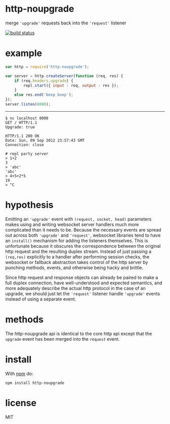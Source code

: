 # http-noupgrade

merge `'upgrade'` requests back into the `'request'` listener

[![build status](https://secure.travis-ci.org/substack/http-noupgrade.png)](http://travis-ci.org/substack/http-noupgrade)

# example

``` js
var http = require('http-noupgrade');

var server = http.createServer(function (req, res) {
    if (req.headers.upgrade) {
        repl.start({ input : req, output : res });
    }
    else res.end('beep boop');
});
server.listen(8000);
```

***

```
$ nc localhost 8000
GET / HTTP/1.1
Upgrade: true

HTTP/1.1 200 OK
Date: Sun, 09 Sep 2012 23:57:43 GMT
Connection: close

# repl party server
> 1+2
3
> 'abc'
'abc'
> 4+5+2*5
19
> ^C
```

# hypothesis

Emitting an `'upgrade'` event with `(request, socket, head)` parameters makes
using and writing websocket server handlers much more complicated than it needs
to be. Because the necessary events are spread out across both `'upgrade'` and
`'request'`, websocket libraries tend to have an `install()` mechanism for
adding the listeners themselves. This is unfortunate because it obscures the
correspondence between the original http request and the resulting duplex
stream. Instead of just passing a `(req,res)` explicitly to a handler after
performing session checks, the websocket or fallback abstraction takes control
of the http server by punching methods, events, and otherwise being hacky and
brittle.

Since http request and response objects can already be paired to make a full
duplex connection, have well-understood and expected semantics, and more
adequately describe the actual http protocol in the case of an upgrade, we
should just let the `'request'` listener handle `'upgrade'` events instead of
using a separate event.

# methods

The http-noupgrade api is identical to the core http api except that the
`upgrade` event has been merged into the `request` event.

# install

With [npm](https://npmjs.org) do:

```
npm install http-noupgrade
```

# license

MIT
